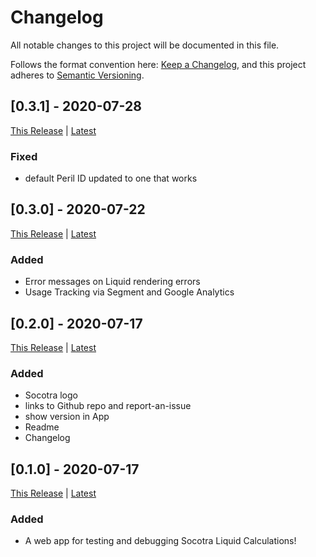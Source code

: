 # Changelog

All notable changes to this project will be documented in this file.

Follows the format convention here: [Keep a Changelog](https://keepachangelog.com/en/1.0.0/),
and this project adheres to [Semantic Versioning](https://semver.org/spec/v2.0.0.html).

## [0.3.1] - 2020-07-28

[This Release](http://s3.amazonaws.com/socotra.wb/liquid-playground/v0.3.1/index.html)
|
[Latest](http://s3.amazonaws.com/socotra.wb/liquid-playground/index.html)

### Fixed

- default Peril ID updated to one that works

## [0.3.0] - 2020-07-22

[This Release](http://s3.amazonaws.com/socotra.wb/liquid-playground/v0.3.0/index.html)
|
[Latest](http://s3.amazonaws.com/socotra.wb/liquid-playground/index.html)

### Added

- Error messages on Liquid rendering errors
- Usage Tracking via Segment and Google Analytics

## [0.2.0] - 2020-07-17

[This Release](http://s3.amazonaws.com/socotra.wb/liquid-playground/v0.2.0/index.html)
|
[Latest](http://s3.amazonaws.com/socotra.wb/liquid-playground/index.html)

### Added

- Socotra logo
- links to Github repo and report-an-issue
- show version in App
- Readme
- Changelog

## [0.1.0] - 2020-07-17

[This Release](http://s3.amazonaws.com/socotra.wb/liquid-playground/v0.1.0/index.html)
|
[Latest](http://s3.amazonaws.com/socotra.wb/liquid-playground/index.html)

### Added

- A web app for testing and debugging Socotra Liquid Calculations!
